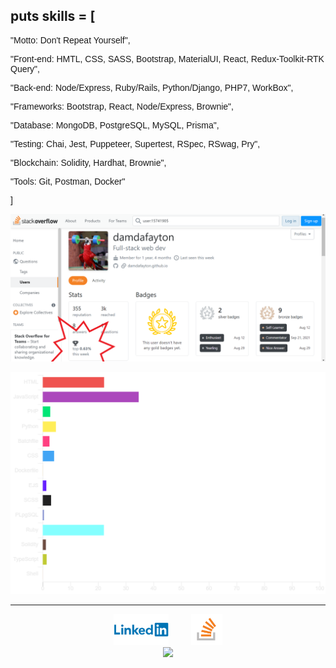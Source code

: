 <!-- <p align="center">
<img height="180em" src="https://github-readme-stats.vercel.app/api/top-langs/?username=damdafayton&theme=dark&layout=compact" />
</p> -->

## puts skills = [

<section style="font-family: Arial;">
<p>"Motto: Don't Repeat Yourself",</p>

<p>"Front-end: HMTL, CSS, SASS, Bootstrap, MaterialUI, React, Redux-Toolkit-RTK Query",</p>

<p>"Back-end: Node/Express, Ruby/Rails, Python/Django, PHP7, WorkBox",</p>

<p>"Frameworks: Bootstrap, React, Node/Express, Brownie",</p>

<p>"Database: MongoDB, PostgreSQL, MySQL, Prisma",</p>

<p>"Testing: Chai, Jest, Puppeteer, Supertest, RSpec, RSwag, Pry",</p>

<p>"Blockchain: Solidity, Hardhat, Brownie",</p>
 
<p>"Tools: Git, Postman, Docker"</p>
<p>]</p>

</section>

![](./so3.png)

![](./language.png)

<!--
**damdafayton/damdafayton** is a ✨ _special_ ✨ repository because its `README.md` (this file) appears on your GitHub profile.

Here are some ideas to get you started:
-->

<!-- - 🔭 I’m currently working on laptop
- 🌱 I’m currently learning many things
- 👯 I’m looking to collaborate on something
- 🤔 I’m looking for help with anything
- 💬 Ask me about nothing
- 📫 How to reach me: github?
- 😄 Pronouns: are important
- ⚡ Fun fact: first computer bug was literally a bug 🐛
 -->

<!-- ## if doICodeClean?

#### # Instead of this

![](./code_style2.png)

#### # I prefer this

![](./code_style1.png)
end -->

---

<p align="center">
<!--   <a target="_blank" href="http://www.codewars.com/users/damdafayton">Codewars</a> -  -->
<a target="_blank" href="https://linkedin.com/in/damdafayton" style="margin-right:2rem;"><img height="50px" src="./Linkedin-Logo.png"></a>
<a target="_blank" href="https://stackoverflow.com/users/15741905/damdafayton"><img height="50px" src="./so.png"></a><br>
<a href="https://www.codewars.com/users/damdafayton"><img src="https://www.codewars.com/users/damdafayton/badges/small"></a>
</p>
